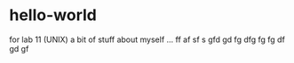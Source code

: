 # hello-world
for lab 11 (UNIX)
a bit of stuff about myself
...
ff
af
sf
s
gfd
gd
fg
dfg
fg
fg
df
gd
gf
